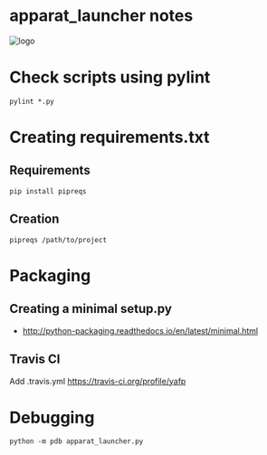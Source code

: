 apparat_launcher notes
==========

![logo](https://raw.githubusercontent.com/yafp/apparat_launcher/master/apparat_launcher/gfx/core/128/appIcon.png)


# Check scripts using pylint
```pylint *.py```

# Creating requirements.txt
## Requirements
```pip install pipreqs```
## Creation
```pipreqs /path/to/project```


# Packaging
## Creating a minimal setup.py
* http://python-packaging.readthedocs.io/en/latest/minimal.html

## Travis CI
Add .travis.yml
https://travis-ci.org/profile/yafp

# Debugging
```python -m pdb apparat_launcher.py```




